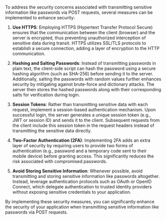 To address the security concerns associated with transmitting sensitive information like passwords via POST requests, several measures can be implemented to enhance security:

1. **Use HTTPS**: Employing HTTPS (Hypertext Transfer Protocol Secure) ensures that the communication between the client (browser) and the server is encrypted, thus preventing unauthorized interception of sensitive data during transit. HTTPS utilizes SSL/TLS protocols to establish a secure connection, adding a layer of encryption to the HTTP communication.

2. **Hashing and Salting Passwords**: Instead of transmitting passwords in plain text, the client-side script can hash the password using a secure hashing algorithm (such as SHA-256) before sending it to the server. Additionally, salting the passwords with random values further enhances security by mitigating against brute-force and dictionary attacks. The server then stores the hashed passwords along with their corresponding salts for verification during login.

3. **Session Tokens**: Rather than transmitting sensitive data with each request, implement a session-based authentication mechanism. Upon successful login, the server generates a unique session token (e.g., JWT or session ID) and sends it to the client. Subsequent requests from the client include this session token in the request headers instead of transmitting the sensitive data directly.

4. **Two-Factor Authentication (2FA)**: Implementing 2FA adds an extra layer of security by requiring users to provide two forms of authentication (e.g., password and a temporary code sent to their mobile device) before granting access. This significantly reduces the risk associated with compromised passwords.

5. **Avoid Storing Sensitive Information**: Whenever possible, avoid transmitting and storing sensitive information like passwords altogether. Instead, leverage authentication protocols such as OAuth or OpenID Connect, which delegate authentication to trusted identity providers without exposing sensitive credentials to your application.

By implementing these security measures, you can significantly enhance the security of your application when transmitting sensitive information like passwords via POST requests.